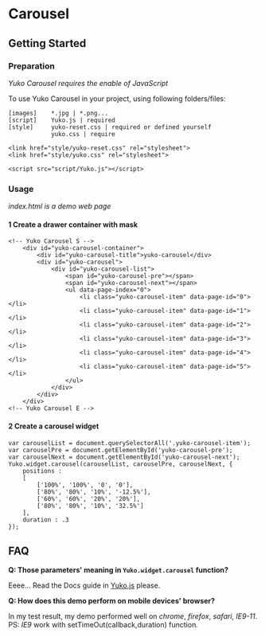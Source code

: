 # Carousel

## Getting Started

### Preparation
*Yuko Carousel requires the enable of JavaScript*

To use Yuko Carousel in your project, using following folders/files:

```
[images]    *.jpg | *.png... 
[script]    Yuko.js | required
[style]     yuko-reset.css | required or defined yourself
            yuko.css | require
```
```
<link href="style/yuko-reset.css" rel="stylesheet">
<link href="style/yuko.css" rel="stylesheet">

<script src="script/Yuko.js"></script>
```

### Usage
*index.html is a demo web page*

#### 1 Create a drawer container with mask

```
<!-- Yuko Carousel S -->
    <div id="yuko-carousel-container">
        <div id="yuko-carousel-title">yuko-carousel</div>
        <div id="yuko-carousel">
            <div id="yuko-carousel-list">
                <span id="yuko-carousel-pre"></span>
                <span id="yuko-carousel-next"></span>
                <ul data-page-index="0">
                    <li class="yuko-carousel-item" data-page-id="0"></li>
                    <li class="yuko-carousel-item" data-page-id="1"></li>
                    <li class="yuko-carousel-item" data-page-id="2"></li>
                    <li class="yuko-carousel-item" data-page-id="3"></li>
                    <li class="yuko-carousel-item" data-page-id="4"></li>
                    <li class="yuko-carousel-item" data-page-id="5"></li>
                </ul>
            </div>
        </div>
    </div>
<!-- Yuko Carousel E -->
```

#### 2 Create a carousel widget
```
var carouselList = document.querySelectorAll('.yuko-carousel-item');
var carouselPre = document.getElementById('yuko-carousel-pre');
var carouselNext = document.getElementById('yuko-carousel-next');
Yuko.widget.carousel(carouselList, carouselPre, carouselNext, {
    positions : 
    [
        ['100%', '100%', '0', '0'],
        ['80%', '80%', '10%', '-12.5%'],
        ['60%', '60%', '20%', '20%'],
        ['80%', '80%', '10%', '32.5%']
    ],
    duration : .3
});
```

## FAQ
**Q: Those parameters' meaning in `Yuko.widget.carousel` function?**

Eeee... Read the Docs guide in [Yuko.js](https://github.com/RyougiChan/JSTool/blob/master/Carousel/script/Yuko.js) please.

**Q: How does this demo perform on mobile devices' browser?**

In my test result, my demo performed well on *chrome*, *firefox*, *safari*, *IE9-11*. PS: *IE9* work with setTimeOut(callback,duration) function.